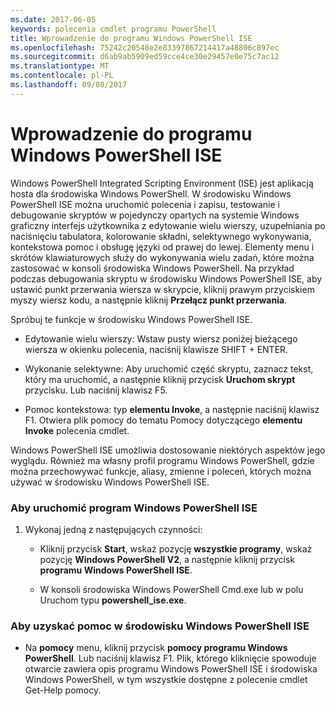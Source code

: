 ```yaml
---
ms.date: 2017-06-05
keywords: polecenia cmdlet programu PowerShell
title: Wprowadzenie do programu Windows PowerShell ISE
ms.openlocfilehash: 75242c20548e2e83397867214417a48806c897ec
ms.sourcegitcommit: d6ab9ab5909ed59cce4ce30e29457e0e75c7ac12
ms.translationtype: MT
ms.contentlocale: pl-PL
ms.lasthandoff: 09/08/2017
---
```

# <a name="introducing-the-windows-powershell-ise"></a>Wprowadzenie do programu Windows PowerShell ISE
Windows PowerShell Integrated Scripting Environment (ISE) jest aplikacją hosta dla środowiska Windows PowerShell. W środowisku Windows PowerShell ISE można uruchomić polecenia i zapisu, testowanie i debugowanie skryptów w pojedynczy opartych na systemie Windows graficzny interfejs użytkownika z edytowanie wielu wierszy, uzupełniania po naciśnięciu tabulatora, kolorowanie składni, selektywnego wykonywania, kontekstowa pomoc i obsługę języki od prawej do lewej.
Elementy menu i skrótów klawiaturowych służy do wykonywania wielu zadań, które można zastosować w konsoli środowiska Windows PowerShell.  Na przykład podczas debugowania skryptu w środowisku Windows PowerShell ISE, aby ustawić punkt przerwania wiersza w skrypcie, kliknij prawym przyciskiem myszy wiersz kodu, a następnie kliknij **Przełącz punkt przerwania**.

Spróbuj te funkcje w środowisku Windows PowerShell ISE.

- Edytowanie wielu wierszy: Wstaw pusty wiersz poniżej bieżącego wiersza w okienku polecenia, naciśnij klawisze SHIFT + ENTER.

- Wykonanie selektywne: Aby uruchomić część skryptu, zaznacz tekst, który ma uruchomić, a następnie kliknij przycisk **Uruchom skrypt** przycisku. Lub naciśnij klawisz F5.

- Pomoc kontekstowa: typ **elementu Invoke**, a następnie naciśnij klawisz F1. Otwiera plik pomocy do tematu Pomocy dotyczącego **elementu Invoke** polecenia cmdlet.

Windows PowerShell ISE umożliwia dostosowanie niektórych aspektów jego wyglądu. Również ma własny profil programu Windows PowerShell, gdzie można przechowywać funkcje, aliasy, zmienne i poleceń, których można używać w środowisku Windows PowerShell ISE.

### <a name="to-start-the-windows-powershell-ise"></a>Aby uruchomić program Windows PowerShell ISE

1. Wykonaj jedną z następujących czynności:

    -   Kliknij przycisk **Start**, wskaż pozycję **wszystkie programy**, wskaż pozycję **Windows PowerShell V2**, a następnie kliknij przycisk **programu Windows PowerShell ISE**.

    -   W konsoli środowiska Windows PowerShell Cmd.exe lub w polu Uruchom typu **powershell_ise.exe**.

### <a name="to-get-help-in-the-windows-powershell-ise"></a>Aby uzyskać pomoc w środowisku Windows PowerShell ISE

- Na **pomocy** menu, kliknij przycisk **pomocy programu Windows PowerShell**. Lub naciśnij klawisz F1. Plik, którego kliknięcie spowoduje otwarcie zawiera opis programu Windows PowerShell ISE i środowiska Windows PowerShell, w tym wszystkie dostępne z polecenie cmdlet Get-Help pomocy.

